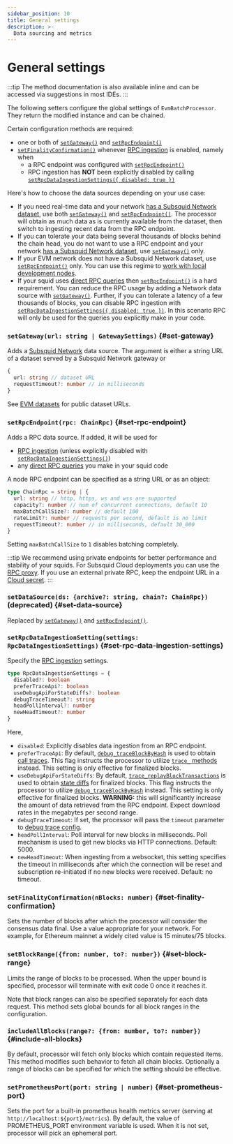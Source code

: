 ```yaml
---
sidebar_position: 10
title: General settings
description: >-
  Data sourcing and metrics
---
```


# General settings

:::tip
The method documentation is also available inline and can be accessed via suggestions in most IDEs.
:::

The following setters configure the global settings of `EvmBatchProcessor`. They return the modified instance and can be chained.

Certain configuration methods are required:

 * one or both of [`setGateway()`](#set-gateway) and [`setRpcEndpoint()`](#set-rpc-endpoint)
 * [`setFinalityConfirmation()`](#set-finality-confirmation) whenever [RPC ingestion](/sdk/resources/basics/unfinalized-blocks) is enabled, namely when
   - a RPC endpoint was configured with [`setRpcEndpoint()`](#set-rpc-endpoint)
   - RPC ingestion has **NOT** been explicitly disabled by calling [`setRpcDataIngestionSettings({ disabled: true })`](#set-rpc-data-ingestion-settings)

Here's how to choose the data sources depending on your use case:

 * If you need real-time data and your network [has a Subsquid Network dataset](/subsquid-network/reference/evm-networks), use both [`setGateway()`](#set-gateway) and [`setRpcEndpoint()`](#set-rpc-endpoint). The processor will obtain as much data as is currently available from the dataset, then switch to ingesting recent data from the RPC endpoint.
 * If you can tolerate your data being several thousands of blocks behind the chain head, you do not want to use a RPC endpoint and your network [has a Subsquid Network dataset](/subsquid-network/reference/evm-networks), use [`setGateway()`](#set-gateway) only.
 * If your EVM network does not have a Subsquid Network dataset, use [`setRpcEndpoint()`](#set-rpc-endpoint) only. You can use this regime to [work with local development nodes](/sdk/tutorials/evm-local).
 * If your squid uses [direct RPC queries](/sdk/resources/tools/typegen/state-queries/?typegen=evm) then [`setRpcEndpoint()`](#set-rpc-endpoing) is a hard requirement. You can reduce the RPC usage by adding a Network data source with [`setGateway()`](#set-gateway). Further, if you can tolerate a latency of a few thousands of blocks, you can disable RPC ingestion with [`setRpcDataIngestionSettings({ disabled: true })`](#set-rpc-data-ingestion-settings). In this scenario RPC will only be used for the queries you explicitly make in your code.

### `setGateway(url: string | GatewaySettings)` {#set-gateway}

Adds a [Subsquid Network](/subsquid-network) data source. The argument is either a string URL of a dataset served by a Subsquid Network gateway or
```ts
{
  url: string // dataset URL
  requestTimeout?: number // in milliseconds
}
```
See [EVM datasets](/subsquid-network/reference/evm-networks) for public dataset URLs.

### `setRpcEndpoint(rpc: ChainRpc)` {#set-rpc-endpoint}

Adds a RPC data source. If added, it will be used for
 - [RPC ingestion](/sdk/resources/basics/unfinalized-blocks) (unless explicitly disabled with [`setRpcDataIngestionSettings()`](#set-rpc-data-ingestion-settings))
 - any [direct RPC queries](/sdk/resources/tools/typegen/state-queries/?typegen=evm) you make in your squid code

A node RPC endpoint can be specified as a string URL or as an object:
```ts
type ChainRpc = string | {
  url: string // http, https, ws and wss are supported
  capacity?: number // num of concurrent connections, default 10
  maxBatchCallSize?: number // default 100
  rateLimit?: number // requests per second, default is no limit
  requestTimeout?: number // in milliseconds, default 30_000
}
```
Setting `maxBatchCallSize` to `1` disables batching completely.

:::tip
We recommend using private endpoints for better performance and stability of your squids. For Subsquid Cloud deployments you can use the [RPC proxy](/cloud/reference/rpc-proxy). If you use an external private RPC, keep the endpoint URL in a [Cloud secret](/cloud/resources/env-variables#secrets).
:::

### `setDataSource(ds: {archive?: string, chain?: ChainRpc})` (deprecated) {#set-data-source}

Replaced by [`setGateway()`](#set-gateway) and [`setRpcEndpoint()`](#set-rpc-endpoint).

### `setRpcDataIngestionSetting(settings: RpcDataIngestionSettings)` {#set-rpc-data-ingestion-settings}

Specify the [RPC ingestion](/sdk/resources/basics/unfinalized-blocks) settings.
```ts
type RpcDataIngestionSettings = {
  disabled?: boolean
  preferTraceApi?: boolean
  useDebugApiForStateDiffs?: boolean
  debugTraceTimeout?: string
  headPollInterval?: number
  newHeadTimeout?: number
}
```
Here,
 * `disabled`: Explicitly disables data ingestion from an RPC endpoint.
 * `preferTraceApi`: By default, [`debug_traceBlockByHash`](https://geth.ethereum.org/docs/interacting-with-geth/rpc/ns-debug#debugtraceblockbyhash) is used to obtain [call traces](../traces). This flag instructs the processor to utilize [`trace_` methods](https://openethereum.github.io/JSONRPC-trace-module) instead. This setting is only effective for finalized blocks.
 * `useDebugApiForStateDiffs`: By default, [`trace_replayBlockTransactions`](https://openethereum.github.io/JSONRPC-trace-module#trace_replayblocktransactions) is used to obtain [state diffs](../state-diffs) for finalized blocks. This flag instructs the processor to utilize [`debug_traceBlockByHash`](https://geth.ethereum.org/docs/interacting-with-geth/rpc/ns-debug#debugtraceblockbyhash) instead. This setting is only effective for finalized blocks. **WARNING:** this will significantly increase the amount of data retrieved from the RPC endpoint. Expect download rates in the megabytes per second range.
 * `debugTraceTimeout`: If set, the processor will pass the `timeout` parameter to [debug trace config](https://geth.ethereum.org/docs/interacting-with-geth/rpc/ns-debug#traceconfig).
 * `headPollInterval`: Poll interval for new blocks in milliseconds. Poll mechanism is used to get new blocks via HTTP connections. Default: 5000.
 * `newHeadTimeout`: When ingesting from a websocket, this setting specifies the timeout in milliseconds after which the connection will be reset and subscription re-initiated if no new blocks were received. Default: no timeout.

### `setFinalityConfirmation(nBlocks: number)` {#set-finality-confirmation}

Sets the number of blocks after which the processor will consider the consensus data final. Use a value appropriate for your network. For example, for Ethereum mainnet a widely cited value is 15 minutes/75 blocks.

### `setBlockRange({from: number, to?: number})` {#set-block-range}

Limits the range of blocks to be processed. When the upper bound is specified, processor will terminate with exit code 0 once it reaches it.

Note that block ranges can also be specified separately for each data request. This method sets global bounds for all block ranges in the configuration.

### `includeAllBlocks(range?: {from: number, to?: number})` {#include-all-blocks}

By default, processor will fetch only blocks which contain requested items. This method modifies such behavior to fetch all chain blocks. Optionally a range of blocks can be specified for which the setting should be effective.

### `setPrometheusPort(port: string | number)` {#set-prometheus-port}

Sets the port for a built-in prometheus health metrics server (serving at `http://localhost:${port}/metrics`). By default, the value of PROMETHEUS_PORT environment variable is used. When it is not set, processor will pick an ephemeral port.
